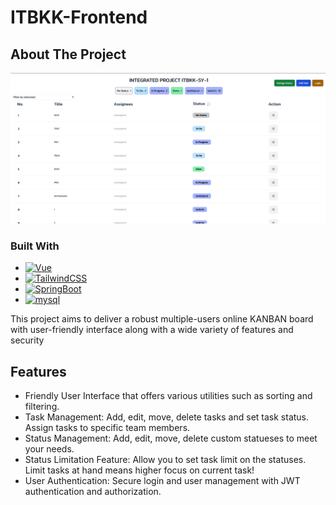 # ITBKK-Frontend


<!-- ABOUT THE PROJECT -->
## About The Project

![alt text](/pictures/itbkk.png)


### Built With

* [![Vue][Vue.js]][Vue-url]
* [![TailwindCSS][tailwind]][tailwind-url]
* [![SpringBoot][springboot]][springboot-url]
* [![mysql][mysql]][mysql-url]

This project aims to deliver a robust multiple-users online KANBAN board with user-friendly interface along with a wide variety of features and security

## Features
* Friendly User Interface that offers various utilities such as sorting and filtering.
* Task Management: Add, edit, move, delete tasks and set task status. Assign tasks to specific team members.
* Status Management: Add, edit, move, delete custom statueses to meet your needs.
* Status Limitation Feature: Allow you to set task limit on the statuses. Limit tasks at hand means higher focus on current task! 
* User Authentication: Secure login and user management with JWT authentication and authorization.



<!-- MARKDOWN LINKS & IMAGES -->
<!-- https://www.markdownguide.org/basic-syntax/#reference-style-links -->
[Vue.js]: https://img.shields.io/badge/Vue.js-35495E?style=for-the-badge&logo=vuedotjs&logoColor=4FC08D
[Vue-url]: https://vuejs.org/
[springboot]: https://img.shields.io/badge/SpringBoot-6DB33F?style=flat-square&logo=Spring&logoColor=white
[springboot-url]: https://spring.io/projects/spring-boot
[mysql]: https://shields.io/badge/MySQL-lightgrey?logo=mysql&style=plastic&logoColor=white&labelColor=blue
[mysql-url]: https://www.mysql.com/
[tailwind]: https://img.shields.io/badge/tailwindcss-0F172A?&logo=tailwindcss
[tailwind-url]: https://tailwindcss.com/
